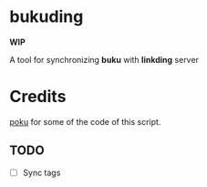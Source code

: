 # bukuding

**WIP**

A tool for synchronizing **buku** with **linkding** server

# Credits

[poku](https://github.com/surskitt/poku) for some of the code of this script.

## TODO
- [ ] Sync tags
